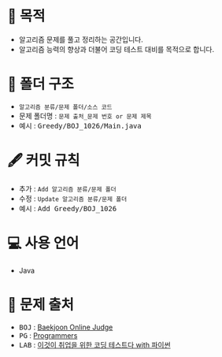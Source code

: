 # 🚀 목적
- 알고리즘 문제를 풀고 정리하는 공간입니다.
- 알고리즘 능력의 향상과 더불어 코딩 테스트 대비를 목적으로 합니다.

# 📁 폴더 구조
- <code>알고리즘 분류/문제 폴더/소스 코드</code>
- 문제 폴더명 : <code>문제 출처_문제 번호 or 문제 제목</code>
- 예시 : <kbd>Greedy/BOJ_1026/Main.java</kbd>

# 🖋 커밋 규칙
- 추가 : <code>Add 알고리즘 분류/문제 폴더</code>
- 수정 : <code>Update 알고리즘 분류/문제 폴더</code>
- 예시 : <kbd>Add Greedy/BOJ_1026</kbd>

# 💻 사용 언어
- Java

# 📓 문제 출처
- <kbd>BOJ</kbd> : [Baekjoon Online Judge](https://www.acmicpc.net/)
- <kbd>PG</kbd> : [Programmers](https://programmers.co.kr/)
- <kbd>LAB</kbd> : [이것이 취업을 위한 코딩 테스트다 with 파이썬](http://www.yes24.com/Product/Goods/91433923)
